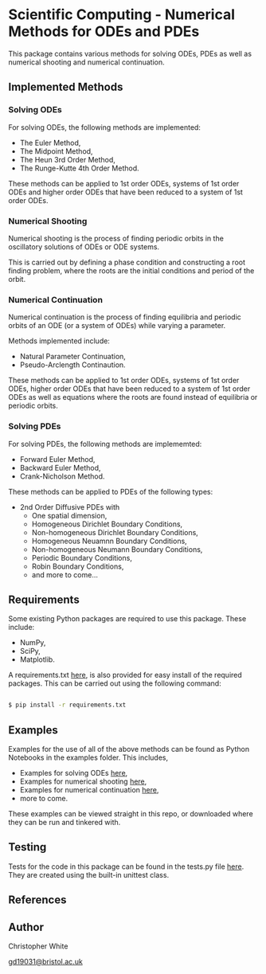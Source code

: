 # Scientific Computing - Numerical Methods for ODEs and PDEs

This package contains various methods for solving ODEs, PDEs as well as numerical shooting and numerical continuation.



## Implemented Methods
### Solving ODEs
For solving ODEs, the following methods are implemented:
 - The Euler Method,
 - The Midpoint Method,
 - The Heun 3rd Order Method,
 - The Runge-Kutte 4th Order Method.

These methods can be applied to 1st order ODEs, systems of 1st order ODEs and higher order ODEs that have been reduced to a system of 1st order ODEs.


### Numerical Shooting
Numerical shooting is the process of finding periodic orbits in the oscillatory solutions of ODEs or ODE systems.

This is carried out by defining a phase condition and constructing a root finding problem, where the roots are the initial conditions and period of the orbit.


### Numerical Continuation
Numerical continuation is the process of finding equilibria and periodic orbits of an ODE (or a system of ODEs) while varying a parameter.

Methods implemented include:
 - Natural Parameter Continuation,
 - Pseudo-Arclength Continaution.

These methods can be applied to 1st order ODEs, systems of 1st order ODEs, higher order ODEs that have been reduced to a system of 1st order ODEs as well as equations where the roots are found instead of equilibria or periodic orbits.


### Solving PDEs
For solving PDEs, the following methods are implememted:
 - Forward Euler Method,
 - Backward Euler Method,
 - Crank-Nicholson Method.

These methods can be applied to PDEs of the following types:
 - 2nd Order Diffusive PDEs with
    - One spatial dimension,
    - Homogeneous Dirichlet Boundary Conditions,
    - Non-homogeneous Dirichlet Boundary Conditions,
    - Homogeneous Neuamnn Boundary Conditions,
    - Non-homogeneous Neumann Boundary Conditions,
    - Periodic Boundary Conditions,
    - Robin Boundary Conditions,
    - and more to come...


## Requirements
Some existing Python packages are required to use this package. These include:
 - NumPy,
 - SciPy,
 - Matplotlib.

A requirements.txt [here](requirements.txt), is also provided for easy install of the required packages. This can be carried out using the following command:

```bash

$ pip install -r requirements.txt

```



## Examples
Examples for the use of all of the above methods can be found as Python Notebooks in the examples folder. This includes,
 - Examples for solving ODEs [here](examples/solving_odes.ipynb),
 - Examples for numerical shooting [here](examples/numerical_shooting.ipynb),
 - Examples for numerical continuation [here](examples/numerical_continuation.ipynb),
 - more to come.

These examples can be viewed straight in this repo, or downloaded where they can be run and tinkered with.


## Testing
Tests for the code in this package can be found in the tests.py file [here](tests.py). They are created using the built-in unittest class.


## References

## Author
Christopher White

gd19031@bristol.ac.uk
